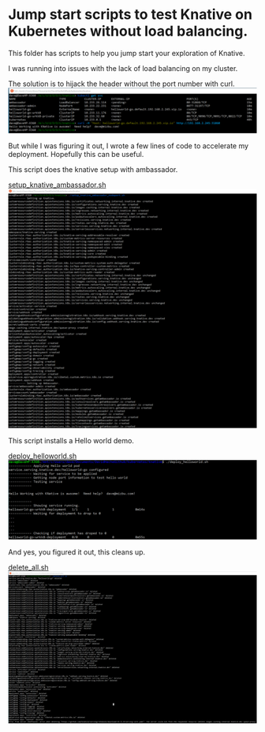 # Jump start scripts to test Knative on Kubernetes without load balancing.



This folder has scripts to help you jump start your exploration of Knative.

I was running into issues with the lack of load balancing on my cluster.

The solution is to hijack the header without the port number with curl.
![curl](curl.png)

But while I was figuring it out, I wrote a few lines of code to accelerate my deployment.  Hopefully this can be useful.

This script does the knative setup with ambassador.

[setup_knative_ambassador.sh](setup_knative_ambassador.sh)
![setup_knative_ambassador](setup_knative_ambassador.png)

This script installs a Hello world demo.

[deploy_helloworld.sh](deploy_helloworld.sh)
![deploy_helloworld](deploy_helloworld.png)

And yes, you figured it out, this cleans up.

[delete_all.sh](delete_all.sh)
![delete_all](delete_all.png)




